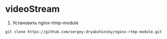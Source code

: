 # videoStream
1) Установить nginx-rtmp-module
```
git clone https://github.com/sergey-dryabzhinsky/nginx-rtmp-module.git
```